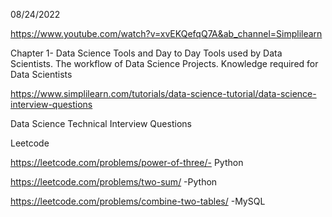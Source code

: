 08/24/2022

https://www.youtube.com/watch?v=xvEKQefqQ7A&ab_channel=Simplilearn

Chapter 1- Data Science Tools and Day to Day
Tools used by Data Scientists. The workflow of Data Science Projects. Knowledge required for Data Scientists

https://www.simplilearn.com/tutorials/data-science-tutorial/data-science-interview-questions

Data Science Technical Interview Questions

Leetcode

https://leetcode.com/problems/power-of-three/- Python

https://leetcode.com/problems/two-sum/ -Python

https://leetcode.com/problems/combine-two-tables/ -MySQL
